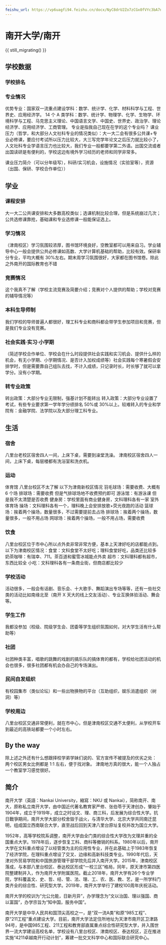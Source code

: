 ```yaml
---
feishu_url: https://vp6uagfi94.feishu.cn/docx/NyC8drU2Zo7zCGx0fVYc3bA7nof
---
```


# 南开大学/南开

{{ still_migrating() }}

## 学校数据

### 学校排名

### 专业情况

优势专业：国家双一流重点建设学科：数学、统计学、化学、材料科学与工程、世界史、应用经济学。
14 个 A 类学科：数学、统计学、物理学、化学、生物学、环境科学与工程、马克思主义理论、中国语言文学、中国史、世界史、政治学、理论经济学、应用经济学、工商管理。
专业是指我自己现在在学的这个专业吗？
课业压力（哲学，和大部分人文社科专业的情况类似）：大一大二会有很多公共课+专业必修课，要应付考试所以压力比较大，大三写完学年论文之后压力就比较小了，人文社科专业学语言压力也比较大，我们专业一般都要学第二外语。出国交流或者出国读研是有便利的，学校这边有境外学习经历的老师和同学非常多。

课业压力简介（可以分年级写），科研/实习机会，设施情况（实验室等），资源（出国、保研、学校合作单位））

## 学业

### 课程安排

大一大二公共课安排和大多数高校类似；选课机制比较合理，但是系统崩过几次；公共选修课靠抢，基础课和专业选修课一般能保证选上。

### 学习情况

（津南校区）学习氛围较浓厚，图书馆环境良好，空教室都可以用来自习。学业辅导中心一般会提供公共必修课如高数、大学计算机基础的帮助，比较有效。保研率分专业，平均大概有 30%左右。期末周学习氛围很好，大家都在图书馆卷。除此之外南开的国际教育也不错

### 竞赛情况

这个我真不了解（学校主流竞赛及简要介绍；竞赛对个人提供的帮助；学校对竞赛的辅导情况等）

### 本科生导师制

我们学校的导师普遍人都很好，理工科专业和商科都会带学生参加项目和竞赛，但是我们专业没有竞赛。

### 社会实践·实习·小学期

（简述学校合作单位、学校会在什么时段提供社会实践和实习机会、提供什么样的机会，有无小学期、小学期情况、是否计入加权成绩等）社会实践每个寒暑假会安排学时，但是需要靠自己组队去找，不计入成绩，只记录时长，时长够了就可以拿学分。没有小学期。

### 转专业政策

转出政策：大部分专业无限制，强基计划不能转出
转入政策：大部分专业设置了考试，有些专业要求第一学年学分绩排名 50%或 30%以上。较难转入的专业和学院有：金融学院、法学院以及大部分理工科专业。

## 生活

### 宿舍

八里台老校区宿舍四人一间，上床下桌，需要到澡堂洗澡。
津南校区宿舍四人一间，上床下桌，每层楼都有洗浴室和洗衣机。

### 运动

体育馆
八里台校区不太了解
以下为津南新校区情况
羽毛球场：需要收费、大概有 6 个场
排球场：需要收费 但是气排球场地不收费预约即可
游泳馆：有游泳课 但是我不太清楚是否收费
健身房：学校里面有商业健身房，文科理科各有一家
室外体育场
操场：文科理科各有一个，理科晚上会安排放歌+荧光夜跑的活动
篮球场：挨着两个操场，数量很多，不过需要提前去占场
排球场：挨着两个操场，数量很多，一般不用占场
网球场：挨着两个操场，一般不用占场，需要收费

### 饮食

八里台校区位于市中心所以点外卖非常非常方便，基本上天津好吃的店都能点到。
以下为津南校区情况：食堂：文科食堂不太好吃；理科食堂好吃，品类还比较多
奶茶咖啡：有瑞幸、711。茶百道和蜜雪冰城能点外卖
超市：文科理科都有超市，东西比较全
小吃：文科理科各有一条商业街，但商店都比较少

### 学校活动

活动很多，一般会有话剧、音乐会、十大歌手、舞蹈演出专场等等，还有一些社交类的活动比如南缘北至（南开 X 天大的线上交友活动）、专业互换体验活动、舞会等。

### 学生工作

我都没参加（校级、院级学生会、团委等学生组织氛围如何，对大学生活有什么帮助等）

### 社团

社团种类丰富，唱歌的跳舞的戏剧的搞乐队的搞体育的都有，学校给社团活动的机会也很多，很多社团都有机会办自己的专场演出。

### 民间自发组织

有校园集市（类似论坛）和一些出物换物的平台（互助组织，娱乐消遣组织（树洞）等）

### 学校周边

八里台校区交通非常便利，就在市中心，但是津南校区交通不太便利，从学校开车到最近的高铁站都要一个小时左右。

## By the way

除上述之外还有什么想跟择校学弟学妹们说的、官方宣传不被提及的优劣之处：
两个校区男女比例都是 1:1 左右，便于找对象。
津南地方真的很大，能一个人独占一个教室学习感觉很好。

## 简介

南开大学（英語：Nankai University，縮寫：NKU 或 Nankai），简称南开、南大，原称私立南开大学，由中国近代著名教育家严修、张伯苓于天津创办，肇始于1904年，成立于1919年，成立之时设文、理、商三科，后发展为综合性大学。抗日戰爭期间，南开大学大部分校舍毁于战火，与清华大学、北京大学共同南迁昆明，组成国立西南联合大学，直至战后回到天津八里台原址复校并改为国立大学。

1952年，高等学校院系调整，南开大学由全门类的综合性大学改为文理并重的全国重点大学。1978年后，逐步恢复工科、商科等撤销的科系。1980年以后，南开大学在文科重点增设了以经管类为主的应用性专业，并在此基础上于1983年恢复了经济学院，在理科重点增设了交叉、边缘和高新科技类专业。1990年代后，天津对外贸易学院和中国旅游管理干部学院先后并入南开大学。2015年，津南校区落成，与本部八里台校区、泰达校区形成“一校三区”格局，同年，原天津市第四医院整建制并入，作为南开大学附属医院。截止2018年，南开大学有26个专业学院，学科覆盖文、史、哲、经、管、法、理、工、农、医、教、艺，是一所学科门类齐全的综合性、研究型大学。2019年，南开大学举行了建校100周年庆祝活动。

南开大学的校训为“允公允能，日新月异”，办学理念为“文以治国、理以强国、商以富国”，办学宗旨为“知中国，服务中国”。

南开大学是中华人民共和国顶尖高校之一，是“双一流A类”和原“985工程”、原“211工程”重点建设大学。目前，南开大学法定住所地址为天津市南开区卫津路94号，是中国985工程、211工程和教育部直属重点综合性研究型大学，并入围世界一流大学建设高校名单，学校设有八里台校区、津南校区、泰达校区，正在推进实施“4211卓越南开行动计划”，筹建一批交叉科学中心和国际联合研究中心。
